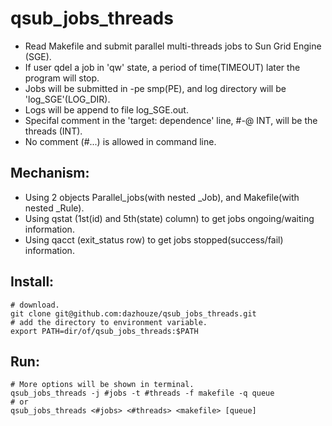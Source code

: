# qsub_jobs_threads
- Read Makefile and submit parallel multi-threads jobs to Sun Grid Engine (SGE).
- If user qdel a job in 'qw' state, a period of time(TIMEOUT) later the program will stop.
- Jobs will be submitted in -pe smp(PE), and log directory will be 'log_SGE'(LOG_DIR).
- Logs will be append to file log_SGE.out.
- Specifal comment in the 'target: dependence' line, #-@ INT, will be the threads (INT). 
- No comment (#...) is allowed in command line.

## Mechanism:
- Using 2 objects Parallel_jobs(with nested _Job), and Makefile(with nested _Rule).
- Using qstat (1st(id) and 5th(state) column) to get jobs ongoing/waiting information. 
- Using qacct (exit_status row) to get jobs stopped(success/fail) information.

## Install:
```
# download.
git clone git@github.com:dazhouze/qsub_jobs_threads.git
# add the directory to environment variable.
export PATH=dir/of/qsub_jobs_threads:$PATH
```

## Run:
```
# More options will be shown in terminal.
qsub_jobs_threads -j #jobs -t #threads -f makefile -q queue
# or
qsub_jobs_threads <#jobs> <#threads> <makefile> [queue]
```
